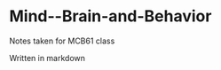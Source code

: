 Mind--Brain-and-Behavior
========================

Notes taken for MCB61 class

Written in markdown
